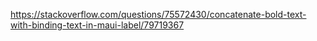 https://stackoverflow.com/questions/75572430/concatenate-bold-text-with-binding-text-in-maui-label/79719367
